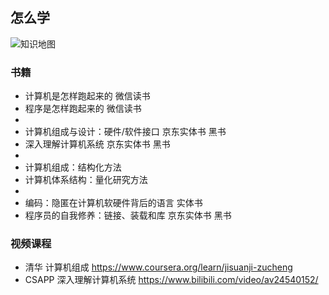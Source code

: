 ## 怎么学

![知识地图](https://static001.geekbang.org/resource/image/12/ff/12bc980053ea355a201e2b529048e2ff.jpg)

### 书籍
- 计算机是怎样跑起来的 微信读书
- 程序是怎样跑起来的 微信读书
- 
- 计算机组成与设计：硬件/软件接口 京东实体书 黑书
- 深入理解计算机系统 京东实体书 黑书
- 
- 计算机组成：结构化方法
- 计算机体系结构：量化研究方法
- 
- 编码：隐匿在计算机软硬件背后的语言 实体书
- 程序员的自我修养：链接、装载和库 京东实体书 黑书

### 视频课程
- 清华 计算机组成 https://www.coursera.org/learn/jisuanji-zucheng
- CSAPP 深入理解计算机系统 https://www.bilibili.com/video/av24540152/
